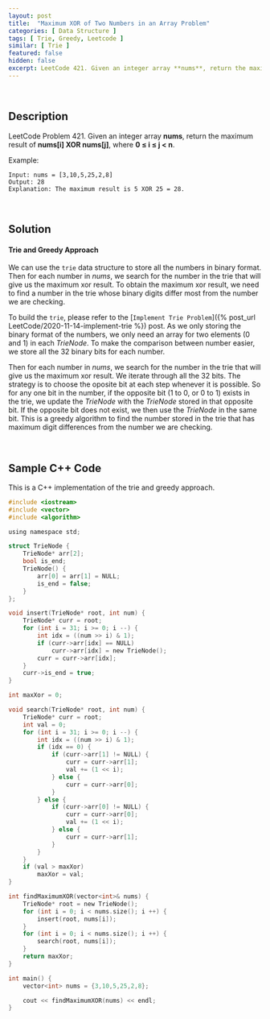 ```yaml
---
layout: post
title:  "Maximum XOR of Two Numbers in an Array Problem"
categories: [ Data Structure ]
tags: [ Trie, Greedy, Leetcode ]
similar: [ Trie ]
featured: false
hidden: false
excerpt: LeetCode 421. Given an integer array **nums**, return the maximum result of **nums[i] XOR nums[j]**
---
```


<br />

## Description


LeetCode Problem 421. Given an integer array **nums**, return the maximum result of **nums[i] XOR nums[j]**, where **0 ≤ i ≤ j < n**.


Example: 
```
Input: nums = [3,10,5,25,2,8]
Output: 28
Explanation: The maximum result is 5 XOR 25 = 28.
```

<br />

## Solution


#### Trie and Greedy Approach

We can use the `trie` data structure to store all the numbers in binary format. Then for each number in *nums*, we search for the number in the trie that will give us the maximum xor result. To obtain the maximum xor result, we need to find a number in the trie whose binary digits differ most from the number we are checking.



To build the `trie`, please refer to the [`Implement Trie Problem`]({% post_url LeetCode/2020-11-14-implement-trie %}) post. As we only storing the binary format of the numbers, we only need an array for two elements (0 and 1) in each *TrieNode*. To make the comparison between number easier, we store all the 32 binary bits for each number. 



Then for each number in *nums*, we search for the number in the trie that will give us the maximum xor result. We iterate through all the 32 bits. The strategy is to choose the oposite bit at each step whenever it is possible. So for any one bit in the number, if the opposite bit (1 to 0, or 0 to 1) exists in the trie, we update the *TrieNode* with the *TrieNode* stored in that opposite bit. If the opposite bit does not exist, we then use the *TrieNode* in the same bit. This is a greedy algorithm to find the number stored in the trie that has maximum digit differences from the number we are checking.



<br />

## Sample C++ Code

This is a C++ implementation of the trie and greedy approach.

```c
#include <iostream>
#include <vector>
#include <algorithm>

using namespace std;

struct TrieNode {
    TrieNode* arr[2];
    bool is_end;
    TrieNode() {
        arr[0] = arr[1] = NULL;
        is_end = false;
    }
};

void insert(TrieNode* root, int num) {
    TrieNode* curr = root;
    for (int i = 31; i >= 0; i --) {
        int idx = ((num >> i) & 1);
        if (curr->arr[idx] == NULL)
            curr->arr[idx] = new TrieNode();
        curr = curr->arr[idx];
    }
    curr->is_end = true;
}

int maxXor = 0;

void search(TrieNode* root, int num) {
    TrieNode* curr = root;
    int val = 0;
    for (int i = 31; i >= 0; i --) {
        int idx = ((num >> i) & 1);
        if (idx == 0) {
            if (curr->arr[1] != NULL) {
                curr = curr->arr[1];
                val += (1 << i);
            } else {
                curr = curr->arr[0];
            }
        } else {
            if (curr->arr[0] != NULL) {
                curr = curr->arr[0];
                val += (1 << i);
            } else {
                curr = curr->arr[1];
            }
        }
    }
    if (val > maxXor)
        maxXor = val;
}

int findMaximumXOR(vector<int>& nums) {
    TrieNode* root = new TrieNode();
    for (int i = 0; i < nums.size(); i ++) {
        insert(root, nums[i]);
    }
    for (int i = 0; i < nums.size(); i ++) {
        search(root, nums[i]);
    }
    return maxXor;
}

int main() {
    vector<int> nums = {3,10,5,25,2,8};

    cout << findMaximumXOR(nums) << endl;
}
```
